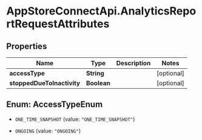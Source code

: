 # AppStoreConnectApi.AnalyticsReportRequestAttributes

## Properties

Name | Type | Description | Notes
------------ | ------------- | ------------- | -------------
**accessType** | **String** |  | [optional] 
**stoppedDueToInactivity** | **Boolean** |  | [optional] 



## Enum: AccessTypeEnum


* `ONE_TIME_SNAPSHOT` (value: `"ONE_TIME_SNAPSHOT"`)

* `ONGOING` (value: `"ONGOING"`)




